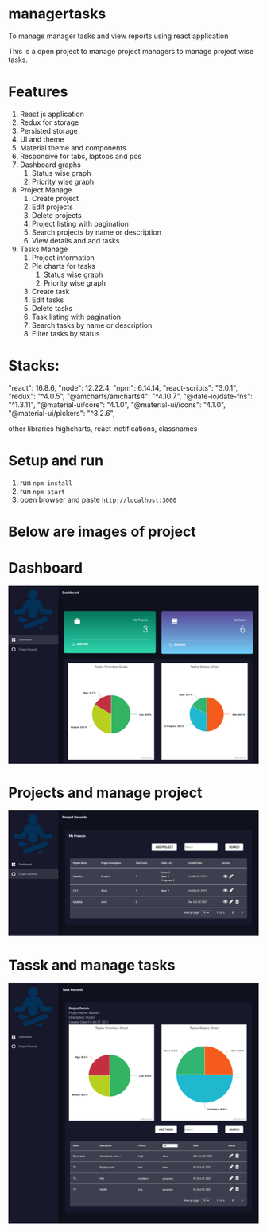 # managertasks
To manage manager tasks and view reports using react application

This is a open project to manage project managers to manage project wise tasks.

# Features
1. React js application
2. Redux for storage
3. Persisted storage
4. UI and theme
5. Material theme and components
6. Responsive for tabs, laptops and pcs
7. Dashboard graphs
   1. Status wise graph
   2. Priority wise graph
8. Project Manage
   1. Create project
   2. Edit projects
   3. Delete projects
   4. Project listing with pagination
   5. Search projects by name or description
   6. View details and add tasks
9. Tasks Manage
   1. Project information
   2. Pie charts for tasks
      1. Status wise graph
      2. Priority wise graph
   3. Create task
   4. Edit tasks
   5. Delete tasks
   6. Task listing with pagination
   7. Search tasks by name or description
   8. Filter tasks by status

# Stacks:
"react": 16.8.6,
"node": 12.22.4,
"npm": 6.14.14,
"react-scripts": "3.0.1",
"redux": "^4.0.5",
"@amcharts/amcharts4": "^4.10.7",
"@date-io/date-fns": "^1.3.11",
"@material-ui/core": "4.1.0",
"@material-ui/icons": "4.1.0",
"@material-ui/pickers": "^3.2.6",

other libraries
highcharts, react-notifications, classnames

# Setup and run
1. run `npm install`
2. run `npm start`
3. open browser and paste `http://localhost:3000`

# Below are images of project
# Dashboard
![Dashboard](./public/dashboard.png "Title")
# Projects and manage project
![Dashboard](./public/manage_projects.png "Title")
# Tassk and manage tasks
![Dashboard](./public/manage_tasks.png "Title")
